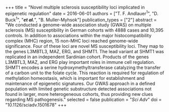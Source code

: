 +++
title = "Novel multiple sclerosis susceptibility loci implicated in epigenetic regulation"
date = 2016-06-01
authors = ["T. F. Andlauer<sup>1</sup>", "D. Buck<sup>1</sup>", "***et al.***", "B. Muller-Myhsok"]
publication_types = ["2"]
abstract = "We conducted a genome-wide association study (GWAS) on multiple sclerosis (MS) susceptibility in German cohorts with 4888 cases and 10,395 controls. In addition to associations within the major histocompatibility complex (MHC) region, 15 non-MHC loci reached genome-wide significance. Four of these loci are novel MS susceptibility loci. They map to the genes L3MBTL3, MAZ, ERG, and SHMT1. The lead variant at SHMT1 was replicated in an independent Sardinian cohort. Products of the genes L3MBTL3, MAZ, and ERG play important roles in immune cell regulation. SHMT1 encodes a serine hydroxymethyltransferase catalyzing the transfer of a carbon unit to the folate cycle. This reaction is required for regulation of methylation homeostasis, which is important for establishment and maintenance of epigenetic signatures. Our GWAS approach in a defined population with limited genetic substructure detected associations not found in larger, more heterogeneous cohorts, thus providing new clues regarding MS pathogenesis."
selected = false
publication = "*Sci Adv*"
doi = "10.1126/sciadv.1501678"
+++

